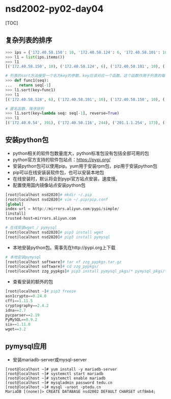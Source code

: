 # nsd2002-py02-day04

[TOC]

## 复杂列表的排序

```python
>>> ips = {'172.40.58.150': 10, '172.40.58.124': 6, '172.40.58.101': 10, '127.0.0.1': 121, '192.168.4.254': 103, '192.168.2.254': 110, '201.1.1.254': 173, '201.1.2.254': 119, '172.40.0.54': 391, '172.40.50.116': 244}
>>> l1 = list(ips.items())
>>> l1
[('172.40.58.150', 10), ('172.40.58.124', 6), ('172.40.58.101', 10), ('127.0.0.1', 121), ('192.168.4.254', 103), ('192.168.2.254', 110), ('201.1.1.254', 173), ('201.1.2.254', 119), ('172.40.0.54', 391), ('172.40.50.116', 244)]

# 列表的sort方法接受一个名为key的参数，key应该对应一个函数。这个函数作用于列表的每一项，它将列表项的处理结果作为排序依据
>>> def func1(seq):
...   return seq[-1]
>>> l1.sort(key=func1)
>>> l1
[('172.40.58.124', 6), ('172.40.58.101', 10), ('172.40.58.150', 10), ('192.168.4.254', 103), ('192.168.2.254', 110), ('201.1.2.254', 119), ('127.0.0.1', 121), ('201.1.1.254', 173), ('172.40.50.116', 244), ('172.40.0.54', 391)]

# 匿名函数、降序排列
>>> l1.sort(key=lambda seq: seq[-1], reverse=True)
>>> l1
[('172.40.0.54', 391), ('172.40.50.116', 244), ('201.1.1.254', 173), ('127.0.0.1', 121), ('201.1.2.254', 119), ('192.168.2.254', 110), ('192.168.4.254', 103), ('172.40.58.101', 10), ('172.40.58.150', 10), ('172.40.58.124', 6)]
```

## 安装python包

- python相关的软件包数量庞大，python标准包没有包括全部可用的包
- python官方支持的软件包站点：https://pypi.org/
- 安装python包可以使用pip。yum用于安装rpm包，pip用于安装python包
- pip可以在线安装装软件包，也可以安装本地包
- 在线安装时，默认将会到pypi官方站点安装，速度慢。
- 配置使用国内镜像站点安装python包

```python
[root@localhost nsd2020]# mkdir ~/.pip
[root@localhost nsd2020]# vim ~/.pip/pip.conf
[global]
index-url = http://mirrors.aliyun.com/pypi/simple/
[install]
trusted-host=mirrors.aliyun.com

# 在线安装wget / pymysql
[root@localhost nsd2020]# pip3 install wget
[root@localhost nsd2020]# pip3 install pymysql
```

- 本地安装python包。需事先在http://pypi.org上下载

```python
# 本地安装pymysql
[root@localhost software]# tar xf zzg_pypkgs.tar.gz 
[root@localhost software]# cd zzg_pypkgs/
[root@localhost zzg_pypkgs]# pip3 install pymysql_pkgs/* pymysql_pkgs/*.tar.gz
```

- 查看安装的额外的包

```python
[root@localhost ~]# pip3 freeze
asn1crypto==0.24.0
cffi==1.11.5
cryptography==2.4.2
idna==2.7
pycparser==2.19
PyMySQL==0.9.2
six==1.11.0
wget==3.2	
```

## pymysql应用

- 安装mariadb-server或mysql-server

```shell
[root@localhost ~]# yum install -y mariadb-server
[root@localhost ~]# systemctl start mariadb
[root@localhost ~]# systemctl enable mariadb
[root@localhost ~]# mysqladmin password tedu.cn
[root@localhost ~]# mysql -uroot -ptedu.cn
MariaDB [(none)]> CREATE DATABASE nsd2002 DEFAULT CHARSET utf8mb4;
```

```python

```

